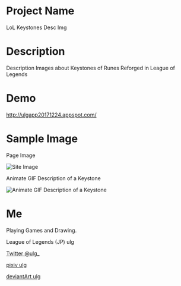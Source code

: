 # Project Name

LoL Keystones Desc Img

# Description

Description Images about Keystones of Runes Reforged in League of Legends

# Demo
http://ulgapp20171224.appspot.com/

# Sample Image

Page Image

![Site Image](https://i.imgur.com/4zIzMy4.png)

Animate GIF Description of a Keystone

![Animate GIF Description of a Keystone](https://i.imgur.com/ifUhR16.gif)

# Me

Playing Games and Drawing.

League of Legends (JP) ulg

[Twitter @ulg_](https://twitter.com/ulg_ "Twitter @ulg_")

[pixiv ulg](https://pixiv.me/ulg "pixiv ulg")

[deviantArt ulg](https://ulggg.deviantart.com/ "deviantArt ulg")
